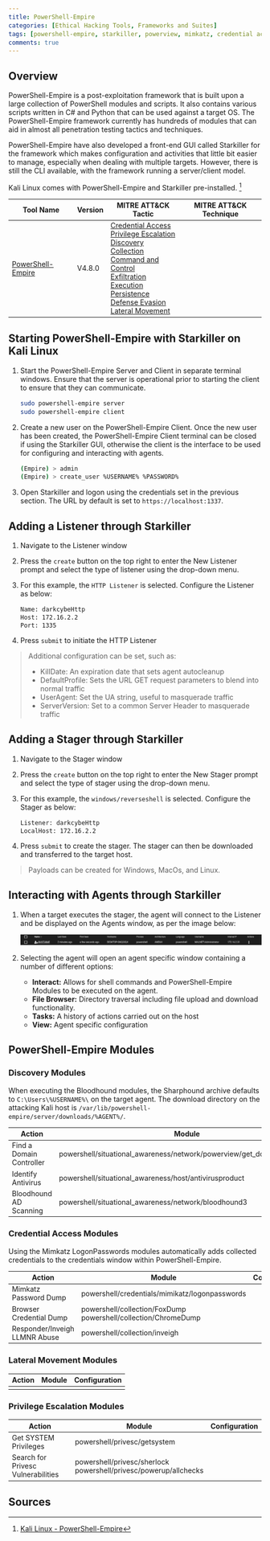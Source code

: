 ```yaml
---
title: PowerShell-Empire
categories: [Ethical Hacking Tools, Frameworks and Suites]
tags: [powershell-empire, starkiller, powerview, mimkatz, credential access (TA0006), privilege escalation (TA0004), discovery (TA0007), collection (TA0009)]
comments: true
---
```


## Overview

PowerShell-Empire is a post-exploitation framework that is built upon a large collection of PowerShell modules and scripts. It also contains various scripts written in C# and Python that can be used against a target OS. The PowerShell-Empire framework currently has hundreds of modules that can aid in almost all penetration testing tactics and techniques.

PowerShell-Empire have also developed a front-end GUI called Starkiller for the framework which makes configuration and activities that little bit easier to manage, especially when dealing with multiple targets. However, there is still the CLI available, with the framework running a server/client model.

Kali Linux comes with PowerShell-Empire and Starkiller pre-installed. [^1]

| Tool Name | Version | MITRE ATT&CK Tactic | MITRE ATT&CK Technique |
| --------- | ------- | ------------------- | ---------------------- |
| [PowerShell-Empire](https://github.com/BC-SECURITY/Empire) | V4.8.0 | [Credential Access](https://attack.mitre.org/tactics/TA0006/) <br> [Privilege Escalation](https://attack.mitre.org/tactics/TA0004/) <br> [Discovery](https://attack.mitre.org/tactics/TA0007/) <br> [Collection](https://attack.mitre.org/tactics/TA0009/) <br> [Command and Control](https://attack.mitre.org/tactics/TA0011/) <br> [Exfiltration](https://attack.mitre.org/tactics/TA0010/) <br> [Execution](https://attack.mitre.org/tactics/TA0002/) <br> [Persistence](https://attack.mitre.org/tactics/TA0003/) <br> [Defense Evasion](https://attack.mitre.org/tactics/TA0005/) <br> [Lateral Movement](https://attack.mitre.org/tactics/TA0008/)| |

## Starting PowerShell-Empire with Starkiller on Kali Linux

1. Start the PowerShell-Empire Server and Client in separate terminal windows. Ensure that the server is operational prior to starting the client to ensure that they can communicate.

    ```bash
    sudo powershell-empire server
    sudo powershell-empire client
    ```

2. Create a new user on the PowerShell-Empire Client. Once the new user has been created, the PowerShell-Empire Client terminal can be closed if using the Starkiller GUI, otherwise the client is the interface to be used for configuring and interacting with agents.

    ```bash
    (Empire) > admin
    (Empire) > create_user %USERNAME% %PASSWORD%
    ```

3. Open Starkiller and logon using the credentials set in the previous section. The URL by default is set to `https://localhost:1337`.

## Adding a Listener through Starkiller

1. Navigate to the Listener window
2. Press the `create` button on the top right to enter the New Listener prompt and select the type of listener using the drop-down menu.
3. For this example, the `HTTP Listener` is selected. Configure the Listener as below:

    ```plaintext
    Name: darkcybeHttp
    Host: 172.16.2.2
    Port: 1335
    ```

4. Press `submit` to initiate the HTTP Listener

> Additional configuration can be set, such as:
> - KillDate: An expiration date that sets agent autocleanup
> - DefaultProfile: Sets the URL GET request parameters to blend into normal traffic
> - UserAgent: Set the UA string, useful to masquerade traffic
> - ServerVersion: Set to a common Server Header to masquerade traffic

## Adding a Stager through Starkiller

1. Navigate to the Stager window
2. Press the `create` button on the top right to enter the New Stager prompt and select the type of stager using the drop-down menu.
3. For this example, the `windows/reverseshell` is selected. Configure the Stager as below:

    ```plaintext
    Listener: darkcybeHttp
    LocalHost: 172.16.2.2
    ```

4. Press `submit` to create the stager. The stager can then be downloaded and transferred to the target host.

> Payloads can be created for Windows, MacOs, and Linux.

## Interacting with Agents through Starkiller

1. When a target executes the stager, the agent will connect to the Listener and be displayed on the Agents window, as per the image below:

    ![PowerShell Empire - Agents](/assets/img/posts/ETH/ETH_TOOLS/FRAMEWORKS/PsEmp_Agents.png "PowerShell Empire - Agents")

2. Selecting the agent will open an agent specific window containing a number of different options:

   - **Interact:** Allows for shell commands and PowerShell-Empire Modules to be executed on the agent.
   - **File Browser:** Directory traversal including file upload and download functionality.
   - **Tasks:** A history of actions carried out on the host
   - **View:** Agent specific configuration

## PowerShell-Empire Modules

### Discovery Modules

When executing the Bloodhound modules, the Sharphound archive defaults to `C:\Users\%USERNAME%\` on the target agent. The download directory on the attacking Kali host is `/var/lib/powershell-empire/server/downloads/%AGENT%/`.

| Action                   | Module                                                                   | Configuration |
| ------------------------ | ------------------------------------------------------------------------ | ------------- |
| Find a Domain Controller | powershell/situational_awareness/network/powerview/get_domain_controller |               |
| Identify Antivirus       | powershell/situational_awareness/host/antivirusproduct                   |               |
| Bloodhound AD Scanning   | powershell/situational_awareness/network/bloodhound3                     |               |

### Credential Access Modules

Using the Mimkatz LogonPasswords modules automatically adds collected credentials to the credentials window within PowerShell-Empire.

| Action                   | Module                                                                   | Configuration |
| ------------------------ | ------------------------------------------------------------------------ | ------------- |
| Mimkatz Password Dump    | powershell/credentials/mimikatz/logonpasswords                           |               |
| Browser Credential Dump  | powershell/collection/FoxDump <br> powershell/collection/ChromeDump      |               |
| Responder/Inveigh LLMNR Abuse | powershell/collection/inveigh                                       |               |

### Lateral Movement Modules

| Action                   | Module                                                                   | Configuration |
| ------------------------ | ------------------------------------------------------------------------ | ------------- |
|                          |                                                                          |               |

### Privilege Escalation Modules

| Action                   | Module                                                                   | Configuration |
| ------------------------ | ------------------------------------------------------------------------ | ------------- |
| Get SYSTEM Privileges    | powershell/privesc/getsystem                                             |               |
| Search for Privesc Vulnerabilities | powershell/privesc/sherlock <br> powershell/privesc/powerup/allchecks |        |

## Sources

[^1]: [Kali Linux - PowerShell-Empire](https://www.kali.org/tools/powershell-empire/)
